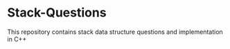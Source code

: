 # Stack-Questions
This repository contains stack data structure questions and implementation in C++
